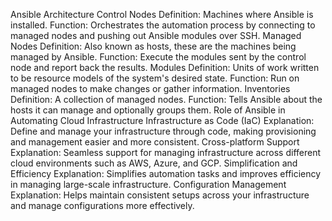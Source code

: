 Ansible Architecture
Control Nodes
Definition: Machines where Ansible is installed.
Function: Orchestrates the automation process by connecting to managed nodes and pushing out Ansible modules over SSH.
Managed Nodes
Definition: Also known as hosts, these are the machines being managed by Ansible.
Function: Execute the modules sent by the control node and report back the results.
Modules
Definition: Units of work written to be resource models of the system's desired state.
Function: Run on managed nodes to make changes or gather information.
Inventories
Definition: A collection of managed nodes.
Function: Tells Ansible about the hosts it can manage and optionally groups them.
Role of Ansible in Automating Cloud Infrastructure
Infrastructure as Code (IaC)
Explanation: Define and manage your infrastructure through code, making provisioning and management easier and more consistent.
Cross-platform Support
Explanation: Seamless support for managing infrastructure across different cloud environments such as AWS, Azure, and GCP.
Simplification and Efficiency
Explanation: Simplifies automation tasks and improves efficiency in managing large-scale infrastructure.
Configuration Management
Explanation: Helps maintain consistent setups across your infrastructure and manage configurations more effectively.
